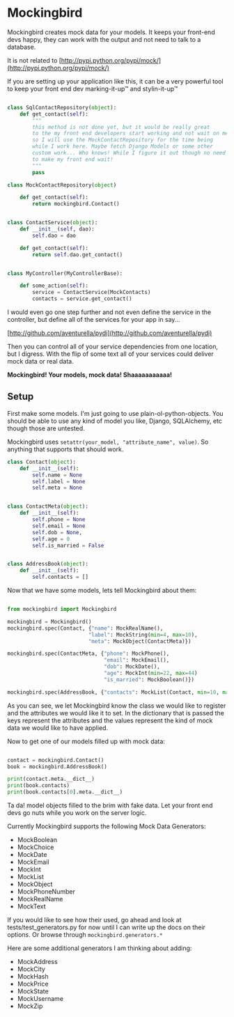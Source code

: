 # Mockingbird

Mockingbird creates mock data for your models. It keeps your front-end
devs happy, they can work with the output and not need to talk to a database.

It is not related to [http://pypi.python.org/pypi/mock/](http://pypi.python.org/pypi/mock/)

If you are setting up your application like this, it can be a very powerful
tool to keep your front end dev marking-it-up&trade; and stylin-it-up&trade;

```python

class SqlContactRepository(object):
    def get_contact(self):
        """
        this method is not done yet, but it would be really great
        to the my front end developers start working and not wait on me
        so I will use the MockContactRepository for the time being
        while I work here. Maybe fetch Django Models or some other
        custom work... Who knows! While I figure it out though no need
        to make my front end wait!
        """
        pass

class MockContactRepository(object)

    def get_contact(self):
        return mockingbird.Contact()


class ContactService(object):
    def __init__(self, dao):
        self.dao = dao

    def get_contact(self):
        return self.dao.get_contact()


class MyController(MyControllerBase):

    def some_action(self):
        service = ContactService(MockContacts)
        contacts = service.get_contact()
```

I would even go one step further and not even define the service in the
controller, but define all of the services for your app in say...

[http://github.com/aventurella/pydi](http://github.com/aventurella/pydi)

Then you can control all of your service dependencies from one location,
but I digress. With the flip of some text all of your services could deliver
mock data or real data.

**Mockingbird! Your models, mock data!  Shaaaaaaaaaaa!**

## Setup

First make some models. I'm just going to use plain-ol-python-objects.
You should be able to use any kind of model you like, Django, SQLAlchemy, etc
though those are untested.

Mockingbird uses ```setattr(your_model, "attribute_name", value)```. So anything
that supports that should work.

```python
class Contact(object):
    def __init__(self):
        self.name = None
        self.label = None
        self.meta = None


class ContactMeta(object):
    def __init__(self):
        self.phone = None
        self.email = None
        self.dob = None,
        self.age = 0
        self.is_married = False


class AddressBook(object):
    def __init__(self):
        self.contacts = []
```

Now that we have some models, lets tell Mockingbird about them:

```python

from mockingbird import Mockingbird

mockingbird = Mockingbird()
mockingbird.spec(Contact, {"name": MockRealName(),
                          "label": MockString(min=4, max=10),
                          "meta": MockObject(ContactMeta)})

mockingbird.spec(ContactMeta, {"phone": MockPhone(),
                               "email": MockEmail(),
                               "dob": MockDate(),
                               "age": MockInt(min=22, max=44)
                               "is_married": MockBoolean()})

mockingbird.spec(AddressBook, {"contacts": MockList(Contact, min=10, max=20)})

```

As you can see, we let Mockingbird know the class we would like to register
and the attributes we would like it to set. In the dictionary that is passed
the keys represent the attributes and the values represent the kind of mock data
we would like to have applied.

Now to get one of our models filled up with mock data:

```python

contact = mockingbird.Contact()
book = mockingbird.AddressBook()

print(contact.meta.__dict__)
print(book.contacts)
print(book.contacts[0].meta.__dict__)
```

Ta da! model objects filled to the brim with fake data. Let your front end devs
go nuts while you work on the server logic.

Currently Mockingbird supports the following Mock Data Generators:

- MockBoolean
- MockChoice
- MockDate
- MockEmail
- MockInt
- MockList
- MockObject
- MockPhoneNumber
- MockRealName
- MockText

If you would like to see how their used, go ahead and look at tests/test_generators.py
for now until I can write up the docs on their options. Or browse through ```mockingbird.generators.*```

Here are some additional generators I am thinking about adding:

- MockAddress
- MockCity
- MockHash
- MockPrice
- MockState
- MockUsername
- MockZip
